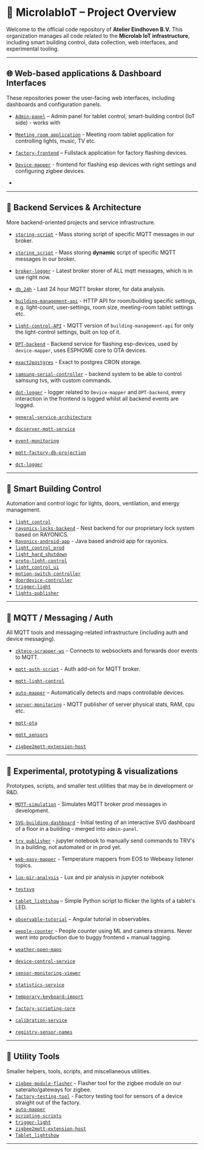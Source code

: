 # 🏢 MicrolabIoT – Project Overview

Welcome to the official code repository of **Atelier Eindhoven B.V.** This organization manages all code related to the **Microlab IoT infrastructure**, including smart building control, data collection, web interfaces, and experimental tooling.

---

## 🌐 Web-based applications & Dashboard Interfaces

These repositories power the user-facing web interfaces, including dashboards and configuration panels.
- [`Admin-panel`](https://github.com/MicrolabIoT/TabletAdminSPA) – Admin panel for tablet control, smart-building control (IoT side) - works with 
- [`Meeting room application`](https://github.com/MicrolabIoT/TabletSPA) - Meeting room tablet application for controlling lights, music, TV etc.
- [`factory-frontend`](https://github.com/MicrolabIoT/factory-provisiong-tool) – Fullstack application for factory flashing devices.
- [`Device-mapper`](https://github.com/MicrolabIoT/zigbee-helper-tool) - frontend for flashing esp devices with right settings and configuring zigbee devices.

- 

---

## 🔧 Backend Services & Architecture

More backend-oriented projects and service infrastructure.

- [`storing-script`](https://github.com/MicrolabIoT/storing-script) - Mass storing script of specific MQTT messages in our broker.
- [`storing_script`](https://github.com/MicrolabIoT/storing_script) - Mass storing **dynamic** script of specific MQTT messages in our broker.
- [`broker-logger`](https://github.com/MicrolabIoT/broker-logger) - Latest broker storer of ALL mqtt messages, which is in use right now.
- [`db_24h`](https://github.com/MicrolabIoT/db_24h) - Last 24 hour MQTT broker storer, for data analysis.
- [`building-management-api`](https://github.com/MicrolabIoT/TabletAPI) - HTTP API for room/building specific settings, e.g. light-count, user-settings, room size, meeting-room tablet settings etc.
- [`Light-control-API`](https://github.com/MicrolabIoT/light_control_MQTT_API) - MQTT version of `building-management-api` for only the light-control settings, built on top of it.
- [`DPT-backend`](https://github.com/MicrolabIoT/microlab-dpt-PROD) - Backend service for flashing esp-devices, used by `device-mapper`, uses ESPHOME core to OTA devices.
- [`exact2postgres`](https://github.com/MicrolabIoT/exact_to_postgres) - Exact to postgres CRON storage.
- [`samsung-serial-controller`](https://github.com/MicrolabIoT/samsung-tv-serial-controller) - backend system to be able to control samsung tvs, with custom commands.
- [`dpt-logger`](https://github.com/MicrolabIoT/dpt-logger) - logger related to `Device-mapper` and `DPT-backend`, every interaction in the frontend is logged whilst all backend events are logged.

- [`general-service-architecture`](https://github.com/MicrolabIoT/general-service-architecture)
- [`docserver-mqtt-service`](https://github.com/MicrolabIoT/docserver-mqtt-service)
- [`event-monitoring`](https://github.com/MicrolabIoT/event-monitoring)
- [`mqtt-factory-db-projection`](https://github.com/MicrolabIoT/mqtt-factory-db-projection)
- [`dct-logger`](https://github.com/MicrolabIoT/dct-logger)

---

## 🏢 Smart Building Control

Automation and control logic for lights, doors, ventilation, and energy management.

- [`light_control`](https://github.com/MicrolabIoT/light_control)
- [`rayonics-locks-backend`](https://github.com/MicrolabIoT/rayonics-locks-backend`) - Nest backend for our proprietary lock system based on RAYONICS.
- [`Rayonics-android-app`](https://github.com/MicrolabIoT/rayonics-android-app) - Java based android app for rayonics.
- [`light_control_prod`](https://github.com/MicrolabIoT/Light_control_prod)
- [`light_hard_shutdown`](https://github.com/MicrolabIoT/Light_hard_shutdown)
- [`proto-light-control`](https://github.com/MicrolabIoT/proto-light-control)
- [`light_control_ui`](https://github.com/MicrolabIoT/light_control_ui)
- [`motion-switch-controller`](https://github.com/MicrolabIoT/motion-switch-controller)
- [`doordevice-controller`](https://github.com/MicrolabIoT/doordevice-controller)
- [`trigger-light`](https://github.com/MicrolabIoT/trigger-light)
- [`lights-publisher`](https://github.com/MicrolabIoT/lights-publisher)

---

## 📡 MQTT / Messaging / Auth

All MQTT tools and messaging-related infrastructure (including auth and device messaging).

- [`zkteco-scrapper-ws`](https://github.com/MicrolabIoT/zkteco-scrapper-ws) - Connects to websockets and forwards door events to MQTT.
- [`mqtt-auth-script`](https://github.com/MicrolabIoT/mqtt-auth-script) - Auth add-on for MQTT broker.
- [`mqtt-light-control`](https://github.com/MicrolabIoT/mqtt-light-control)
- [`auto-mapper`](https://github.com/MicrolabIoT/auto-mapper) – Automatically detects and maps controllable devices.
- [`server-monitoring`](https://github.com/MicrolabIoT/server-monitoring) - MQTT publisher of server physical stats, RAM, cpu etc.


- [`mqtt-ota`](https://github.com/MicrolabIoT/mqtt-ota)
- [`mqtt_sensors`](https://github.com/MicrolabIoT/mqtt_sensors)
- [`zigbee2mqtt-extension-host`](https://github.com/MicrolabIoT/zigbee2mqtt-extension-host)

---

## 🧠 Experimental, prototyping & visualizations

Prototypes, scripts, and smaller test utilities that may be in development or R&D.

- [`MQTT-simulation`](https://github.com/MicrolabIoT/MQTT-Sim-Tool) - Simulates MQTT broker prod messages in development.
- [`SVG-building-dashboard`](https://github.com/MicrolabIoT/Floor-plan-dashboard) - Initial testing of an interactive SVG dashboard of a floor in a building - merged into `admin-panel`.
- [`trv publisher`](https://github.com/MicrolabIoT/trv-publisher) - jupyter notebook to manually send commands to TRV's in a building, not automated or in prod yet.
- [`web-easy-mapper`](https://github.com/MicrolabIoT/webeasy-mapper) - Temperature mappers from EOS to Webeasy listener topics.
- [`lux-pir-analysis`](https://github.com/MicrolabIoT/rb-lux-and-pir-analysis) - Lux and pir analysis in jupyter notebook
- [`testsvg`](https://github.com/MicrolabIoT/testsvg)
- [`tablet_lightshow`](https://github.com/MicrolabIoT/Tablet_lightshow) – Simple Python script to flicker the lights of a tablet's LED.
- [`observable-tutorial`](https://github.com/MicrolabIoT/observable-tutorial) – Angular tutorial in observables.
- [`people-counter`](https://github.com/MicrolabIoT/peopleCounter) - People counter using ML and camera streams. Never went into production due to buggy frontend + manual tagging.
  
- [`weather-open-maps`](https://github.com/MicrolabIoT/weather-open-maps)
- [`device-control-service`](https://github.com/MicrolabIoT/device-control-service)
- [`sensor-monitoring-viewer`](https://github.com/MicrolabIoT/sensor-monitoring-viewer)
- [`statistics-service`](https://github.com/MicrolabIoT/statistics-service)
- [`temporary-keyboard-import`](https://github.com/MicrolabIoT/temporary-keyboard-import)
- [`factory-scripting-core`](https://github.com/MicrolabIoT/factory-scripting-core)
- [`calibration-service`](https://github.com/MicrolabIoT/calibration-service)
- [`registry-sensor-names`](https://github.com/MicrolabIoT/registry-sensor-names)

---

## 🧰 Utility Tools

Smaller helpers, tools, scripts, and miscellaneous utilities.

- [`zigbee-module-flasher`](https://github.com/MicrolabIoT/zigbee-module-flasher) - Flasher tool for the zigbee module on our sateraito/gateways for zigbee.
- [`factory-testing-tool`](https://github.com/MicrolabIoT/factory-testing-tool) - Factory testing tool for sensors of a device straight out of the factory.
- [`auto-mapper`](https://github.com/MicrolabIoT/auto-mapper)
- [`scripting-scripts`](https://github.com/MicrolabIoT/scripting-scripts)
- [`trigger-light`](https://github.com/MicrolabIoT/trigger-light)
- [`zigbee2mqtt-extension-host`](https://github.com/MicrolabIoT/zigbee2mqtt-extension-host)
- [`Tablet_lightshow`](https://github.com/MicrolabIoT/Tablet_lightshow)

---
